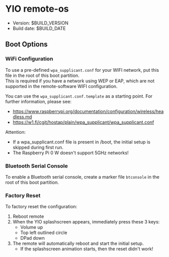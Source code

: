 # YIO remote-os

- Version: $BUILD_VERSION
- Build date: $BUILD_DATE

## Boot Options

### WiFi Configuration

To use a pre-defined `wpa_supplicant.conf` for your WIFI network, put this file in the root of this boot partition.  
This is required if you have a network using WEP or EAP, which are not supported in the remote-software WIFI configuration.

You can use the `wpa_supplicant.conf.template` as a starting point. For further information, please see:

- <https://www.raspberrypi.org/documentation/configuration/wireless/headless.md>
- <https://w1.fi/cgit/hostap/plain/wpa_supplicant/wpa_supplicant.conf>

Attention:

- If a wpa_supplicant.conf file is present in /boot, the initial setup is skipped during first run.
- The Raspberry Pi 0 W doesn't support 5GHz networks!

### Bluetooth Serial Console

To enable a Bluetooth serial console, create a marker file `btconsole` in the root of this boot partition.

### Factory Reset

To factory reset the configuration:

1. Reboot remote
2. When the YIO splashscreen appears, immediately press these 3 keys:
   - Volume up
   - Top left outlined circle
   - DPad down
3. The remote will automatically reboot and start the initial setup.
   - If the splashscreen animation starts, then the reset didn't work!
